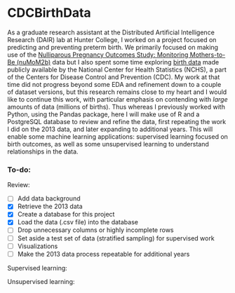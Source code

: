 # CDCBirthData

As a graduate research assistant at the Distributed Artificial Intelligence
Research (DAIR) lab at Hunter College, I worked on a project focused on
predicting and preventing preterm birth. We primarily focused on making use of
the [Nulliparous Pregnancy Outcomes Study: Monitoring Mothers-to-Be (nuMoM2b)](
https://www.nichd.nih.gov/research/supported/nuMoM2b)
data but I also spent some time exploring [birth data](
https://www.cdc.gov/nchs/data_access/Vitalstatsonline.htm)
made publicly available by
the National Center for Health Statistics (NCHS), a part of the Centers for
Disease Control and Prevention (CDC). My work at that time did not progress
beyond some EDA and refinement down to a couple of dataset versions, but this
research remains close to my heart and I would like to continue this work, with
particular emphasis on contending with *large* amounts of data (millions of
births). Thus whereas I previously worked with Python, using the Pandas package,
here I will make use of R and a PostgreSQL database to review and refine the
data, first repeating the work I did on the 2013 data, and later expanding to
additional years. This will enable some machine learning applications:
supervised learning focused on birth outcomes, as well as some unsupervised
learning to understand relationships in the data.

### To-do:
Review:
- [ ] Add data background
- [x] Retrieve the 2013 data
- [x] Create a database for this project
- [x] Load the data (.csv file) into the database
- [ ] Drop unnecessary columns or highly incomplete rows
- [ ] Set aside a test set of data (stratified sampling) for supervised work
- [ ] Visualizations
- [ ] Make the 2013 data process repeatable for additional years

Supervised learning:

Unsupervised learning:


